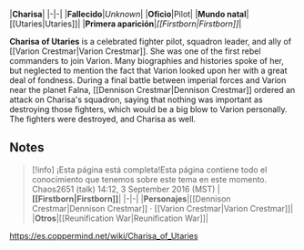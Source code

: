 |**Charisa**|
|-|-|
|**Fallecido**|*Unknown*|
|**Oficio**|Pilot|
|**Mundo natal**|[[Utaries\|Utaries]]|
|**Primera aparición**|*[[Firstborn\|Firstborn]]*|

**Charisa of Utaries** is a celebrated fighter pilot, squadron leader, and ally of [[Varion Crestmar\|Varion Crestmar]]. She was one of the first rebel commanders to join Varion. Many biographies and histories spoke of her, but neglected to mention the fact that Varion looked upon her with a great deal of fondness.
During a final battle between imperial forces and Varion near the planet Falna, [[Dennison Crestmar\|Dennison Crestmar]] ordered an attack on Charisa's squadron, saying that nothing was important as destroying those fighters, which would be a big blow to Varion personally. The fighters were destroyed, and Charisa as well.

## Notes

> [!info] ¡Esta página está completa!Esta página contiene todo el conocimiento que tenemos sobre este tema en este momento.
Chaos2651 (talk) 14:12, 3 September 2016 (MST)
|**[[Firstborn\|Firstborn]]**|
|-|-|
|**Personajes**|[[Dennison Crestmar\|Dennison Crestmar]] · [[Varion Crestmar\|Varion Crestmar]]|
|**Otros**|[[Reunification War\|Reunification War]]|



https://es.coppermind.net/wiki/Charisa_of_Utaries